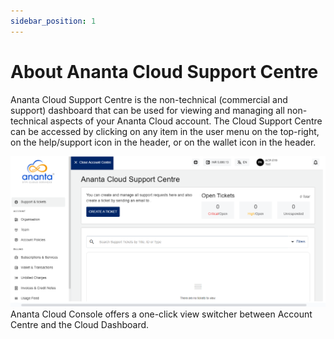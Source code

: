 ```yaml
---
sidebar_position: 1
---
```

# About Ananta Cloud Support Centre

Ananta Cloud Support Centre is the non-technical (commercial and support) dashboard that can be used for viewing and managing all non-technical aspects of your Ananta Cloud account. The Cloud Support Centre can be accessed by clicking on any item in the user menu on the top-right, on the help/support icon in the header, or on the wallet icon in the header.

![Account Centre](img/AccountCentre.png)
Ananta Cloud Console offers a one-click view switcher between Account Centre and the Cloud Dashboard.


